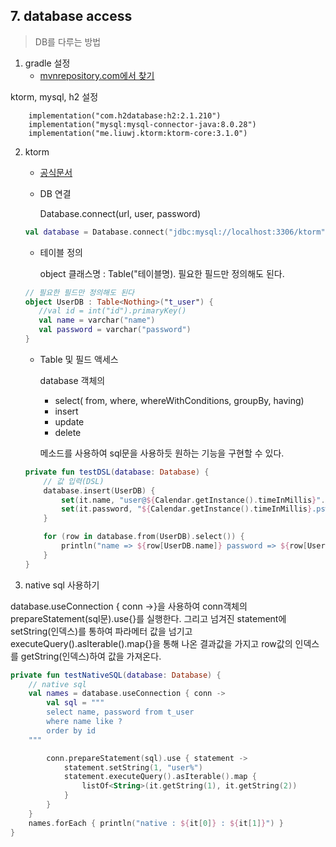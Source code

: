 ## 7. database access
> DB를 다루는 방법  

1. gradle 설정
    - [mvnrepository.com에서 찾기 ](https://mvnrepository.com/artifact/org.ktorm/ktorm-core/3.3.0)

ktorm, mysql, h2 설정    
~~~
    implementation("com.h2database:h2:2.1.210")
    implementation("mysql:mysql-connector-java:8.0.28")
    implementation("me.liuwj.ktorm:ktorm-core:3.1.0")
~~~

2. ktorm

    - [공식문서](https://www.ktorm.org/)
   
    - DB 연결 
      
      Database.connect(url, user, password)
     ~~~kotlin
     val database = Database.connect("jdbc:mysql://localhost:3306/ktorm", user = "root", password = "root")
     ~~~
      
    - 테이블 정의
      
      object 클래스명 : Table<Nothing>("테이블명). 필요한 필드만 정의해도 된다. 
   
    ~~~kotlin
    // 필요한 필드만 정의해도 된다
    object UserDB : Table<Nothing>("t_user") {
       //val id = int("id").primaryKey()
       val name = varchar("name")
       val password = varchar("password")
    }
    ~~~   

   - Table 및 필드 액세스 

     database 객체의 
       - select( from, where, whereWithConditions, groupBy, having)
       - insert
       - update
       - delete
   
      메소드를 사용하여 sql문을 사용하듯 원하는 기능을 구현할 수 있다. 
   
   ~~~kotlin
   private fun testDSL(database: Database) {
       // 값 입력(DSL)
       database.insert(UserDB) {
           set(it.name, "user@${Calendar.getInstance().timeInMillis}".run { substring(0, length - 1) })
           set(it.password, "${Calendar.getInstance().timeInMillis}.pswd".run { substring(0, length - 1) })
       }

       for (row in database.from(UserDB).select()) {
           println("name => ${row[UserDB.name]} password => ${row[UserDB.password]} ")
       }
   }
   ~~~

3. native sql 사용하기
   
database.useConnection { conn ->}을 사용하여 conn객체의 prepareStatement(sql문).use{}를 실행한다. 
그리고 넘겨진 statement에 setString(인덱스)를 통하여 파라메터 값을 넘기고 executeQuery().asIterable().map{}을 통해 나온 결과값을 가지고
row값의 인덱스를 getString(인덱스)하여 값을 가져온다.

~~~kotlin
private fun testNativeSQL(database: Database) {
    // native sql
    val names = database.useConnection { conn ->
        val sql = """
        select name, password from t_user
        where name like ?
        order by id
    """

        conn.prepareStatement(sql).use { statement ->
            statement.setString(1, "user%")
            statement.executeQuery().asIterable().map {
                listOf<String>(it.getString(1), it.getString(2))
            }
        }
    }
    names.forEach { println("native : ${it[0]} : ${it[1]}") }
}
~~~
